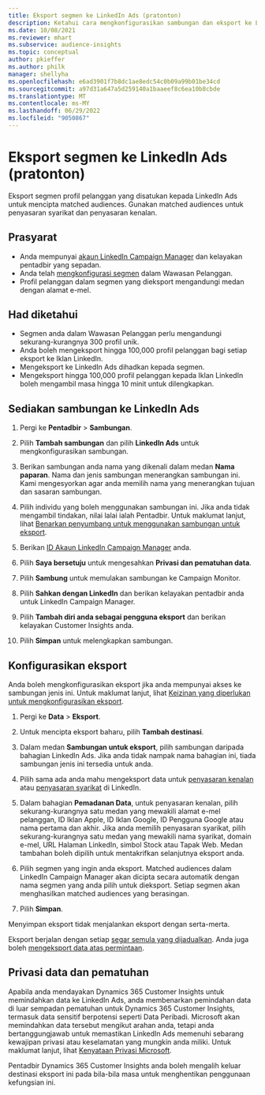 ```yaml
---
title: Eksport segmen ke LinkedIn Ads (pratonton)
description: Ketahui cara mengkonfigurasikan sambungan dan eksport ke LinkedIn Ads.
ms.date: 10/08/2021
ms.reviewer: mhart
ms.subservice: audience-insights
ms.topic: conceptual
author: pkieffer
ms.author: philk
manager: shellyha
ms.openlocfilehash: e6ad3901f7b8dc1ae8edc54c0b09a99b01be34cd
ms.sourcegitcommit: a97d31a647a5d259140a1baaeef8c6ea10b8cbde
ms.translationtype: MT
ms.contentlocale: ms-MY
ms.lasthandoff: 06/29/2022
ms.locfileid: "9050867"
---
```

# <a name="export-segments-to-linkedin-ads-preview"></a>Eksport segmen ke LinkedIn Ads (pratonton)

Eksport segmen profil pelanggan yang disatukan kepada LinkedIn Ads untuk mencipta matched audiences. Gunakan matched audiences untuk penyasaran syarikat dan penyasaran kenalan.

## <a name="prerequisites"></a>Prasyarat

-   Anda mempunyai [akaun LinkedIn Campaign Manager](https://business.linkedin.com/marketing-solutions/ads) dan kelayakan pentadbir yang sepadan.
-   Anda telah [mengkonfigurasi segmen](segments.md) dalam Wawasan Pelanggan.
-   Profil pelanggan dalam segmen yang dieksport mengandungi medan dengan alamat e-mel.

## <a name="known-limitations"></a>Had diketahui

- Segmen anda dalam Wawasan Pelanggan perlu mengandungi sekurang-kurangnya 300 profil unik. 
- Anda boleh mengeksport hingga 100,000 profil pelanggan bagi setiap eksport ke Iklan LinkedIn.
- Mengeksport ke LinkedIn Ads dihadkan kepada segmen.
- Mengeksport hingga 100,000 profil pelanggan kepada Iklan LinkedIn boleh mengambil masa hingga 10 minit untuk dilengkapkan. 

## <a name="set-up-the-connection-to-linkedin-ads"></a>Sediakan sambungan ke LinkedIn Ads

1. Pergi ke **Pentadbir** > **Sambungan**.

1. Pilih **Tambah sambungan** dan pilih **LinkedIn Ads** untuk mengkonfigurasikan sambungan.

1. Berikan sambungan anda nama yang dikenali dalam medan **Nama paparan**. Nama dan jenis sambungan menerangkan sambungan ini. Kami mengesyorkan agar anda memilih nama yang menerangkan tujuan dan sasaran sambungan.

1. Pilih individu yang boleh menggunakan sambungan ini. Jika anda tidak mengambil tindakan, nilai lalai ialah Pentadbir. Untuk maklumat lanjut, lihat [Benarkan penyumbang untuk menggunakan sambungan untuk eksport](connections.md#allow-contributors-to-use-a-connection-for-exports).

1. Berikan [ID Akaun LinkedIn Campaign Manager](https://www.linkedin.com/help/lms/answer/a424270) anda.

1. Pilih **Saya bersetuju** untuk mengesahkan **Privasi dan pematuhan data**.

1. Pilih **Sambung** untuk memulakan sambungan ke Campaign Monitor.

1. Pilih **Sahkan dengan LinkedIn** dan berikan kelayakan pentadbir anda untuk LinkedIn Campaign Manager.

1. Pilih **Tambah diri anda sebagai pengguna eksport** dan berikan kelayakan Customer Insights anda.

1. Pilih **Simpan** untuk melengkapkan sambungan.

## <a name="configure-an-export"></a>Konfigurasikan eksport

Anda boleh mengkonfigurasikan eksport jika anda mempunyai akses ke sambungan jenis ini. Untuk maklumat lanjut, lihat [Keizinan yang diperlukan untuk mengkonfigurasikan eksport](export-destinations.md#set-up-a-new-export).

1. Pergi ke **Data** > **Eksport**.

1. Untuk mencipta eksport baharu, pilih **Tambah destinasi**.

1. Dalam medan **Sambungan untuk eksport**, pilih sambungan daripada bahagian LinkedIn Ads. Jika anda tidak nampak nama bahagian ini, tiada sambungan jenis ini tersedia untuk anda.

1. Pilih sama ada anda mahu mengeksport data untuk [penyasaran kenalan](https://business.linkedin.com/marketing-solutions/ad-targeting/contact-targeting) atau [penyasaran syarikat](https://business.linkedin.com/marketing-solutions/ad-targeting/account-targeting) di LinkedIn. 

1. Dalam bahagian **Pemadanan Data**, untuk penyasaran kenalan, pilih sekurang-kurangnya satu medan yang mewakili alamat e-mel pelanggan, ID Iklan Apple, ID Iklan Google, ID Pengguna Google atau nama pertama dan akhir. Jika anda memilih penyasaran syarikat, pilih sekurang-kurangnya satu medan yang mewakili nama syarikat, domain e-mel, URL Halaman LinkedIn, simbol Stock atau Tapak Web. Medan tambahan boleh dipilih untuk mentakrifkan selanjutnya eksport anda. 

1. Pilih segmen yang ingin anda eksport. Matched audiences dalam LinkedIn Campaign Manager akan dicipta secara automatik dengan nama segmen yang anda pilih untuk dieksport. Setiap segmen akan menghasilkan matched audiences yang berasingan. 

1. Pilih **Simpan**.

Menyimpan eksport tidak menjalankan eksport dengan serta-merta.

Eksport berjalan dengan setiap [segar semula yang dijadualkan](system.md#schedule-tab). Anda juga boleh [mengeksport data atas permintaan](export-destinations.md#run-exports-on-demand). 


## <a name="data-privacy-and-compliance"></a>Privasi data dan pematuhan

Apabila anda mendayakan Dynamics 365 Customer Insights untuk memindahkan data ke LinkedIn Ads, anda membenarkan pemindahan data di luar sempadan pematuhan untuk Dynamics 365 Customer Insights, termasuk data sensitif berpotensi seperti Data Peribadi. Microsoft akan memindahkan data tersebut mengikut arahan anda, tetapi anda bertanggungjawab untuk memastikan LinkedIn Ads memenuhi sebarang kewajipan privasi atau keselamatan yang mungkin anda miliki. Untuk maklumat lanjut, lihat [Kenyataan Privasi Microsoft](https://go.microsoft.com/fwlink/?linkid=396732).

Pentadbir Dynamics 365 Customer Insights anda boleh mengalih keluar destinasi eksport ini pada bila-bila masa untuk menghentikan penggunaan kefungsian ini.

